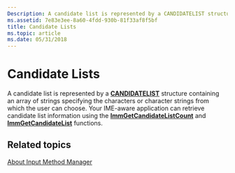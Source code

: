 ```yaml
---
Description: A candidate list is represented by a CANDIDATELIST structure containing an array of strings specifying the characters or character strings from which the user can choose.
ms.assetid: 7e83e3ee-8a60-4fdd-930b-81f33af8f5bf
title: Candidate Lists
ms.topic: article
ms.date: 05/31/2018
---
```


# Candidate Lists

A candidate list is represented by a [**CANDIDATELIST**](/windows/win32/api/imm/ns-imm-candidatelist) structure containing an array of strings specifying the characters or character strings from which the user can choose. Your IME-aware application can retrieve candidate list information using the [**ImmGetCandidateListCount**](/windows/desktop/api/Imm/nf-imm-immgetcandidatelistcounta) and [**ImmGetCandidateList**](/windows/desktop/api/Imm/nf-imm-immgetcandidatelista) functions.

## Related topics

<dl> <dt>

[About Input Method Manager](about-input-method-manager.md)
</dt> </dl>

 

 



